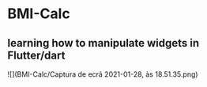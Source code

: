 # BMI-Calc
## learning how to manipulate widgets in Flutter/dart


![](BMI-Calc/Captura de ecrã 2021-01-28, às 18.51.35.png)
